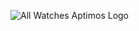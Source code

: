 ![All Watches   Aptimos Logo](https://github.com/Eurostop123/Eurostop123/assets/143677531/a9698c10-37bc-46d8-b6d7-1e50d587c53f)
